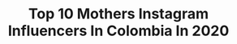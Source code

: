 ---
title: Top 10 Mothers Instagram Influencers In Colombia In 2020
description: >-
  Find top mothers Instagram influencers in Colombia in 2020. Most popular hashtags: #mothersday #cuarentena #quedateencasa #diadelamadre.
platform: Instagram
profiles:
  - username: "maracifuentes1"
    fullname: >-
      Mara Cifuentes
    location: "Colombia"
    followers: 1035830
    engagement: 334
    commentsToLikes: 0.007319
    id: ck13cafkgze140i192w2zwsap
    verified: true
    hashtags: "#mesdelatierra, #elplanetaestuverdaderacasa"
  - username: "veztalone"
    fullname: >-
      Veztalone
    location: "Colombia"
    followers: 12715
    engagement: 702
    commentsToLikes: 0.049598
    id: ck5zpttoltbzr0i149l68bwtb
    verified: true
    hashtags: "#lapiscinitarascaburda, #montatupiscinita, #21, #co"
  - username: "canelabayona"
    fullname: >-
      𝕮𝖆𝖓𝖊𝖑𝖆
    location: "Colombia"
    followers: 86430
    engagement: 615
    commentsToLikes: 0.044238
    id: ck5c5i08p3ibc0i11te34dwms
    verified: false
    hashtags: "#90svintage, #analogportraits, #filmcommunity, #cityports"
  - username: "megumihasebep"
    fullname: >-
      Megumi Hasebe Perdomo
    location: "Colombia"
    followers: 143474
    engagement: 685
    commentsToLikes: 0.030837
    id: ck5cg6y8xo9cj0i11p9ji7wn4
    verified: false
    hashtags: "#paris, #paz, #quedateentucasa, #beach"
  - username: "thebigbrowneyes"
    fullname: >-
      Ana Lucia Gutierrez
    location: "Colombia"
    followers: 46604
    engagement: 381
    commentsToLikes: 0.055322
    id: ck0uaqsdncyac0i19ic7mpq4m
    verified: false
    hashtags: "#madeinbolivia, #thebigbrowneyes, #pink, #nycstrong"
  - username: "andreitamtb"
    fullname: >-
      🚵ANDREITA💣
    location: "Colombia"
    followers: 50074
    engagement: 563
    commentsToLikes: 0.039105
    id: ck138u2fli0r60i19nx75j4z0
    verified: false
    hashtags: "#girlgamer, #cuarentena, #powergirl, #mtbcolombia"
  - username: "juantrotamundos"
    fullname: >-
      Juan🏃 Trotamundos 🌎
    location: "Colombia"
    followers: 148983
    engagement: 240
    commentsToLikes: 0.074006
    id: ck0vx2jlewtqw0i19exnqrrki
    verified: false
    hashtags: "#hogar, #concurso, #costarica, #aguastermales"
  - username: "hannamusik"
    fullname: >-
      Hanna
    location: "Colombia"
    followers: 175686
    engagement: 213
    commentsToLikes: 0.112044
    id: ck5q7rphj2tm50i11m75huh9d
    verified: false
    hashtags: "#donatonporelmeta, #piano, #comuna13, #ayuda"
  - username: "dulcejimnz"
    fullname: >-
      Dulce Jimenez
    location: "Colombia"
    followers: 72822
    engagement: 189
    commentsToLikes: 0.066059
    id: ck5zzooehc4x70i14ve7vn008
    verified: false
    hashtags: "#quarantine, #passthebrush, #glam, #mothersday"
  - username: "colombiajero"
    fullname: >-
      🇨🇴 Colombiajero 🇨🇴
    location: "Colombia"
    followers: 15315
    engagement: 341
    commentsToLikes: 0.168016
    id: ck14gpq666fh90i192n9xwbd1
    verified: false
    hashtags: "#thisiscolombia, #amoamiperro, #vivirviajando, #meencantan"
---